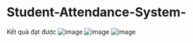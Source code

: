 # Student-Attendance-System-
Kết quả đạt được 
![image](https://user-images.githubusercontent.com/105483714/175754648-5069b97e-48be-4489-af57-0981118fdc72.png)
![image](https://user-images.githubusercontent.com/105483714/175754653-bd6717c6-d090-409b-9794-554e4755d25f.png)
![image](https://user-images.githubusercontent.com/105483714/175754654-e92d99c1-6502-43b1-9cb2-be9c0536c32d.png)

